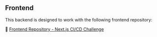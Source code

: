 ## Frontend

This backend is designed to work with the following frontend repository:

🔗 [Frontend Repository - Next.js CI/CD Challenge](https://github.com/fredericEducentre/frontend_next_cicdcd_challenge)
